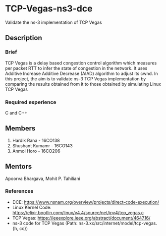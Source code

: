 # TCP-Vegas-ns3-dce
​Validate the ns-3 implementation of TCP Vegas

## Description
### Brief
TCP Vegas is a delay based congestion control algorithm which measures per packet RTT to infer the state of congestion in the network. It uses Additive Increase Additive Decrease (AIAD) algorithm to adjust its cwnd. In this project, the aim is to validate ns-3 TCP Vegas implementation by comparing the results obtained from it to those obtained by simulating Linux TCP Vegas

### Required experience
C and C++

## Members
 1. Hardik Rana - 16CO138
 2. Shushant Kumamr - 16CO143
 3. Anmol Horo - 16CO206
 
## Mentors
Apoorva Bhargava, Mohit P. Tahiliani

### References
* DCE: https://www.nsnam.org/overview/projects/direct-code-execution/
* Linux Kernel Code: https://elixir.bootlin.com/linux/v4.4/source/net/ipv4/tcp_vegas.c
* TCP Vegas: https://ieeexplore.ieee.org/abstract/document/464716/
* ns-3 code for TCP Vegas (Path: ns-3.xx/src/internet/model/tcp-vegas.{h, cc})
